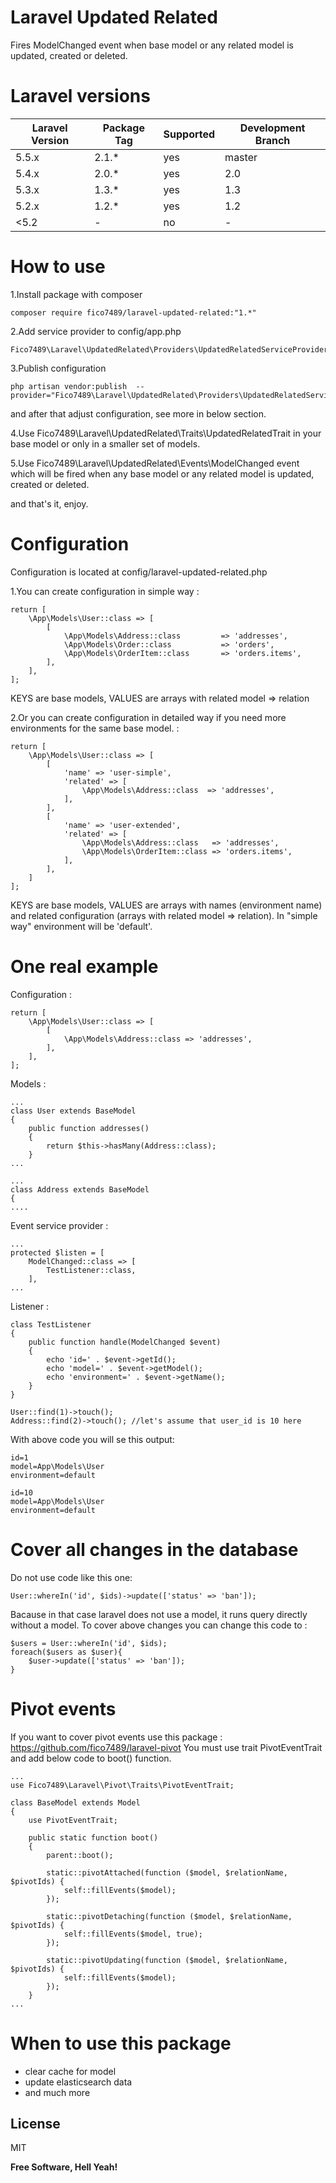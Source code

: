 # Laravel Updated Related

Fires ModelChanged event when base model or any related model is updated, created or deleted.

# Laravel versions

| Laravel Version | Package Tag | Supported | Development Branch
|-----------------|-------------|-----------|-----------|
| 5.5.x | 2.1.* | yes | master
| 5.4.x | 2.0.* | yes | 2.0
| 5.3.x | 1.3.* | yes | 1.3
| 5.2.x | 1.2.* | yes | 1.2
| <5.2 | - | no | -



# How to use

1.Install package with composer
```
composer require fico7489/laravel-updated-related:"1.*"
```
2.Add service provider to config/app.php
```
Fico7489\Laravel\UpdatedRelated\Providers\UpdatedRelatedServiceProvider::class
```
3.Publish configuration 
```
php artisan vendor:publish  --provider="Fico7489\Laravel\UpdatedRelated\Providers\UpdatedRelatedServiceProvider"
```
and after that adjust configuration, see more in below section.

4.Use Fico7489\Laravel\UpdatedRelated\Traits\UpdatedRelatedTrait in your base model or only in a smaller set of models.

5.Use Fico7489\Laravel\UpdatedRelated\Events\ModelChanged event which will be fired when any base model or any related model is updated, created or deleted.

and that's it, enjoy.

# Configuration

Configuration is located at config/laravel-updated-related.php

1.You can create configuration in simple way : 

```
return [
    \App\Models\User::class => [
        [
            \App\Models\Address::class         => 'addresses',
            \App\Models\Order::class           => 'orders',
            \App\Models\OrderItem::class       => 'orders.items',
        ],
    ],
];
```
KEYS are base models, VALUES are arrays with related model => relation

2.Or you can create configuration in detailed way if you need more environments for the same base model. : 

```
return [
    \App\Models\User::class => [
        [
            'name' => 'user-simple',
            'related' => [
                \App\Models\Address::class  => 'addresses',
            ],
        ],
        [
            'name' => 'user-extended',
            'related' => [
                \App\Models\Address::class   => 'addresses',
                \App\Models\OrderItem::class => 'orders.items',
            ],
        ],
    ]
];
```

KEYS are base models, VALUES are arrays with names (environment name) and related configuration (arrays with related model => relation). In "simple way" environment will be 'default'.


# One real example

Configuration :

```
return [
    \App\Models\User::class => [
        [
            \App\Models\Address::class => 'addresses',
        ],
    ],
];
```

Models :

```
...
class User extends BaseModel
{
    public function addresses()
    {
        return $this->hasMany(Address::class);
    }
...
```

```
...
class Address extends BaseModel
{
....
```

Event service provider :
```
...
protected $listen = [
    ModelChanged::class => [
        TestListener::class,
    ],
...
```

Listener :
```
class TestListener
{
    public function handle(ModelChanged $event)
    {
        echo 'id=' . $event->getId();
        echo 'model=' . $event->getModel();
        echo 'environment=' . $event->getName();
    }
}
```

```
User::find(1)->touch();
Address::find(2)->touch(); //let's assume that user_id is 10 here
```

With above code you will se this output:
```
id=1
model=App\Models\User
environment=default

id=10
model=App\Models\User
environment=default
```

# Cover all changes in the database

Do not use code like this one: 
```
User::whereIn('id', $ids)->update(['status' => 'ban']);
```
Bacause in that case laravel does not use a model, it runs query directly without a model. To cover above changes you can change this code to :
```
$users = User::whereIn('id', $ids);
foreach($users as $user){
    $user->update(['status' => 'ban']);
}
```

# Pivot events
If you want to cover pivot events use this package : https://github.com/fico7489/laravel-pivot
You must use trait PivotEventTrait and add below code to boot() function.
```
...
use Fico7489\Laravel\Pivot\Traits\PivotEventTrait;

class BaseModel extends Model
{
    use PivotEventTrait;
    
    public static function boot()
    {
        parent::boot();

        static::pivotAttached(function ($model, $relationName, $pivotIds) {
            self::fillEvents($model);
        });

        static::pivotDetaching(function ($model, $relationName, $pivotIds) {
            self::fillEvents($model, true);
        });

        static::pivotUpdating(function ($model, $relationName, $pivotIds) {
            self::fillEvents($model);
        });
    }
...
```

# When to use this package

* clear cache for model
* update elasticsearch data
* and much more

License
----

MIT


**Free Software, Hell Yeah!**